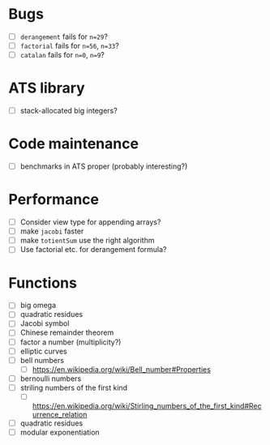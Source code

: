 # Bugs
- [ ] `derangement` fails for `n=29`?
- [ ] `factorial` fails for `n=56`, `n=33`?
- [ ] `catalan` fails for `n=0`, `n=9`?
# ATS library
- [ ] stack-allocated big integers?
# Code maintenance
- [ ] benchmarks in ATS proper (probably interesting?)
# Performance
- [ ] Consider view type for appending arrays?
- [ ] make `jacobi` faster
- [ ] make `totientSum` use the right algorithm
- [ ] Use factorial etc. for derangement formula?
# Functions
- [ ] big omega
- [ ] quadratic residues
- [ ] Jacobi symbol
- [ ] Chinese remainder theorem
- [ ] factor a number (multiplicity?)
- [ ] elliptic curves
- [ ] bell numbers
  - [ ] https://en.wikipedia.org/wiki/Bell_number#Properties
- [ ] bernoulli numbers
- [ ] striling numbers of the first kind
  - [ ] https://en.wikipedia.org/wiki/Stirling_numbers_of_the_first_kind#Recurrence_relation
- [ ] quadratic residues
- [ ] modular exponentiation
